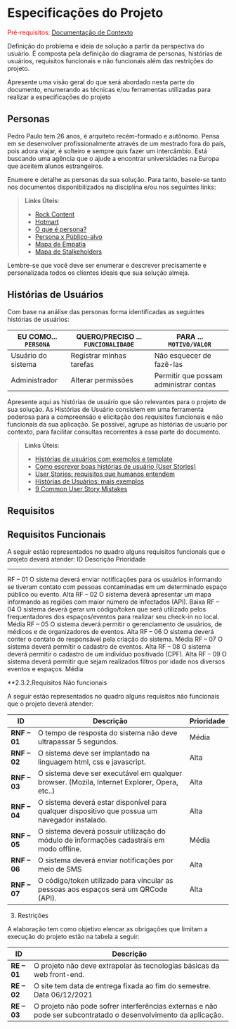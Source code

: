 # Especificações do Projeto

<span style="color:red">Pré-requisitos: <a href="1-Documentação de Contexto.md"> Documentação de Contexto</a></span>

Definição do problema e ideia de solução a partir da perspectiva do usuário. É composta pela definição do  diagrama de personas, histórias de usuários, requisitos funcionais e não funcionais além das restrições do projeto.

Apresente uma visão geral do que será abordado nesta parte do documento, enumerando as técnicas e/ou ferramentas utilizadas para realizar a especificações do projeto

## Personas

Pedro Paulo tem 26 anos, é arquiteto recém-formado e autônomo. Pensa em se desenvolver profissionalmente através de um mestrado fora do país, pois adora viajar, é solteiro e sempre quis fazer um intercâmbio. Está buscando uma agência que o ajude a encontrar universidades na Europa que aceitem alunos estrangeiros.

Enumere e detalhe as personas da sua solução. Para tanto, baseie-se tanto nos documentos disponibilizados na disciplina e/ou nos seguintes links:

> **Links Úteis**:
> - [Rock Content](https://rockcontent.com/blog/personas/)
> - [Hotmart](https://blog.hotmart.com/pt-br/como-criar-persona-negocio/)
> - [O que é persona?](https://resultadosdigitais.com.br/blog/persona-o-que-e/)
> - [Persona x Público-alvo](https://flammo.com.br/blog/persona-e-publico-alvo-qual-a-diferenca/)
> - [Mapa de Empatia](https://resultadosdigitais.com.br/blog/mapa-da-empatia/)
> - [Mapa de Stalkeholders](https://www.racecomunicacao.com.br/blog/como-fazer-o-mapeamento-de-stakeholders/)
>
Lembre-se que você deve ser enumerar e descrever precisamente e personalizada todos os clientes ideais que sua solução almeja.

## Histórias de Usuários

Com base na análise das personas forma identificadas as seguintes histórias de usuários:

|EU COMO... `PERSONA`| QUERO/PRECISO ... `FUNCIONALIDADE` |PARA ... `MOTIVO/VALOR`                 |
|--------------------|------------------------------------|----------------------------------------|
|Usuário do sistema  | Registrar minhas tarefas           | Não esquecer de fazê-las               |
|Administrador       | Alterar permissões                 | Permitir que possam administrar contas |

Apresente aqui as histórias de usuário que são relevantes para o projeto de sua solução. As Histórias de Usuário consistem em uma ferramenta poderosa para a compreensão e elicitação dos requisitos funcionais e não funcionais da sua aplicação. Se possível, agrupe as histórias de usuário por contexto, para facilitar consultas recorrentes à essa parte do documento.

> **Links Úteis**:
> - [Histórias de usuários com exemplos e template](https://www.atlassian.com/br/agile/project-management/user-stories)
> - [Como escrever boas histórias de usuário (User Stories)](https://medium.com/vertice/como-escrever-boas-users-stories-hist%C3%B3rias-de-usu%C3%A1rios-b29c75043fac)
> - [User Stories: requisitos que humanos entendem](https://www.luiztools.com.br/post/user-stories-descricao-de-requisitos-que-humanos-entendem/)
> - [Histórias de Usuários: mais exemplos](https://www.reqview.com/doc/user-stories-example.html)
> - [9 Common User Story Mistakes](https://airfocus.com/blog/user-story-mistakes/)

## Requisitos

## Requisitos Funcionais
A seguir estão representados no quadro alguns requisitos funcionais que o projeto deverá atender:
ID	   Descrição	                                                                                                                                           Prioridade
_____________________________________________________________________________________________________________________________________________________________________
RF – 01	O sistema deverá enviar notificações para os usuários informando se tiveram contato com pessoas contaminadas em um determinado espaço público ou evento.	Alta
RF – 02	O sistema deverá apresentar um mapa informando as regiões com maior número de infectados (API).	                                                        Baixa
RF – 04	O sistema deverá gerar um código/token que será utilizado pelos frequentadores dos espaços/eventos para realizar seu check-in no local.                	Média
RF – 05	O sistema deverá permitir o gerenciamento de usuários, de médicos e de organizadores de eventos.	                                                        Alta
RF – 06	O sistema deverá conter o contato do responsável pela criação do sistema.	                                                                              Média
RF – 07	O sistema deverá permitir o cadastro de eventos.	                                                                                                        Alta
RF – 08	O sistema deverá permitir o cadastro de um indivíduo positivado (CPF).	                                                                                  Alta
RF – 09	O sistema deverá permitir que sejam realizados filtros por idade nos diversos eventos e espaços.	                                                       Média

**2.3.2.Requisitos Não funcionais
    

A seguir estão representados no quadro alguns requisitos não funcionais que o projeto deverá atender:

| ID | Descrição |  Prioridade  |
|----|-------------|------------|
|**RNF – 01** |O tempo de resposta do sistema não deve ultrapassar 5 segundos.| Média |
|**RNF – 02**| O sistema deve ser implantado na linguagem html, css e javascript.|Alta|
|**RNF – 03**|O sistema deve ser executável em qualquer browser. (Mozila, Internet Explorer, Opera, etc..)|Alta|
|**RNF – 04**|O sistema deverá estar disponível para qualquer dispositivo que possua um navegador instalado.|Alta|
|**RNF – 05**|O sistema deverá possuir utilização do módulo de informações cadastrais em modo offline.|Média|
|**RNF – 06**|O sistema deverá enviar notificações por meio de SMS|Alta|
|**RNF – 07**|O código/token utilizado para vincular as pessoas aos espaços será um QRCode (API).|Alta|

3.  Restrições
    

A elaboração tem como objetivo elencar as obrigações que limitam a execução do projeto estão na tabela a seguir:

|ID|Descrição|
|---|---------|
|**RE – 01**|O projeto não deve extrapolar às tecnologias básicas da web front-end.|
|**RE – 02**|O site tem data de entrega fixada ao fim do semestre. Data 06/12/2021|
|**RE – 03**|O projeto não pode sofrer interferências externas e não pode ser subcontratado o desenvolvimento da aplicação.|






